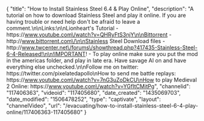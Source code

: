 {
    "title": "How to Install Stainless Steel 6.4 & Play Online",
    "description": "A tutorial on how to download Stainless Steel and play it online.  If you are having trouble or need help don't be afraid to leave a comment.\n\nLinks:\n\nLionheart's Tutorial - https:\/\/www.youtube.com\/watch?v=QHRyFtS3njY\n\nBittorrent - http:\/\/www.bittorrent.com\/\n\nStainless Steel Download files - http:\/\/www.twcenter.net\/forums\/showthread.php?417435-Stainless-Steel-6-4-Released!\n\n!IMPORTANT! - To play online make sure you put the mod in the americas folder, and play in late era.  Have savage AI on and have everything else unchecked.\n\nFollow me on twitter: https:\/\/twitter.com\/pixelatedapollo\nHow to send me battle replays: https:\/\/www.youtube.com\/watch?v=7nG3uZoDkCU\nHow to play Medieval 2 Online: https:\/\/www.youtube.com\/watch?v=YGfItCMitPg",
    "channelid": "117406363",
    "videoid": "117405680",
    "date_created": "1435069703",
    "date_modified": "1506478252",
    "type": "captivate",
    "layout": "channelVideo",
    "url": "\/evacuating\/how-to-install-stainless-steel-6-4-play-online\/117406363-117405680"
}